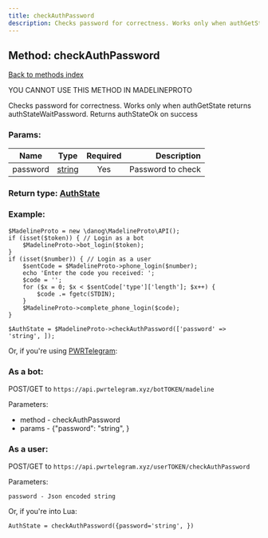 ```yaml
---
title: checkAuthPassword
description: Checks password for correctness. Works only when authGetState returns authStateWaitPassword. Returns authStateOk on success
---
```

## Method: checkAuthPassword  
[Back to methods index](index.md)


YOU CANNOT USE THIS METHOD IN MADELINEPROTO


Checks password for correctness. Works only when authGetState returns authStateWaitPassword. Returns authStateOk on success

### Params:

| Name     |    Type       | Required | Description |
|----------|:-------------:|:--------:|------------:|
|password|[string](../types/string.md) | Yes|Password to check|


### Return type: [AuthState](../types/AuthState.md)

### Example:


```
$MadelineProto = new \danog\MadelineProto\API();
if (isset($token)) { // Login as a bot
    $MadelineProto->bot_login($token);
}
if (isset($number)) { // Login as a user
    $sentCode = $MadelineProto->phone_login($number);
    echo 'Enter the code you received: ';
    $code = '';
    for ($x = 0; $x < $sentCode['type']['length']; $x++) {
        $code .= fgetc(STDIN);
    }
    $MadelineProto->complete_phone_login($code);
}

$AuthState = $MadelineProto->checkAuthPassword(['password' => 'string', ]);
```

Or, if you're using [PWRTelegram](https://pwrtelegram.xyz):

### As a bot:

POST/GET to `https://api.pwrtelegram.xyz/botTOKEN/madeline`

Parameters:

* method - checkAuthPassword
* params - {"password": "string", }



### As a user:

POST/GET to `https://api.pwrtelegram.xyz/userTOKEN/checkAuthPassword`

Parameters:

```
password - Json encoded string

```

Or, if you're into Lua:

```
AuthState = checkAuthPassword({password='string', })
```

